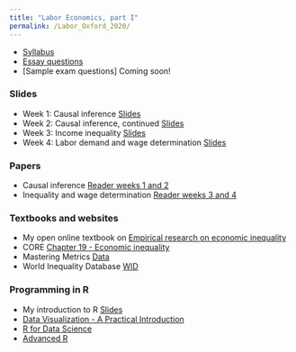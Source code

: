 ```yaml
---
title: "Labor Economics, part I"
permalink: /Labor_Oxford_2020/
---
```



* [Syllabus](/home/files/teaching/Labor_Oxford_2020/Syllabus_Labor_Oxford_2020.pdf)
* [Essay questions](/home/files/teaching/Labor_Oxford_2020/Essay-questions-Labor-Kasy.pdf)
* [Sample exam questions] Coming soon!

### Slides
* Week 1: Causal inference
[Slides](/home/files/teaching/Labor_Oxford_2020/1-Causality-IV.pdf)
* Week 2: Causal inference, continued
[Slides](/home/files/teaching/Labor_Oxford_2020/2-Causality-CI-DID-RD.pdf)
* Week 3: Income inequality
[Slides](/home/files/teaching/Labor_Oxford_2020/3-Inequality-Descriptive.pdf)
* Week 4: Labor demand and wage determination
[Slides](/home/files/teaching/Labor_Oxford_2020/4-Labor-Demand.pdf)

### Papers

* Causal inference [Reader weeks 1 and 2](/home/files/teaching/MicroeconometricMethods/2140appliedreaderspring2018.zip)
* Inequality and wage determination [Reader weeks 3 and 4](/home/files/teaching/Labor_Oxford_2020/labor_reader_2020.zip)

### Textbooks and websites
* My open online textbook on [Empirical research on economic inequality](http://inequalityresearch.net/)
* CORE [Chapter 19 - Economic inequality](https://www.core-econ.org/the-economy/book/text/19.html)
* Mastering Metrics [Data](http://www.masteringmetrics.com/resources/)
* World Inequality Database [WID](https://wid.world/)

### Programming in R
* My introduction to R
[Slides](/home/files/teaching/TopicsEconometrics2019/IntroductiontoR-Slides.pdf)
* [Data Visualization - A Practical Introduction](http://socviz.co/)
* [R for Data Science](https://r4ds.had.co.nz/)
* [Advanced R](https://adv-r.hadley.nz/)
